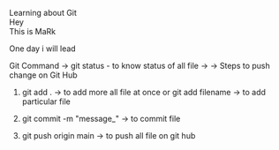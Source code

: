 Learning about Git <br>
Hey <br>
  This is MaRk

One day i will lead

Git Command 
  -> git status - to know status of all file 
  ->
-> Steps to push change on Git Hub

1.  git add . -> to add more all file at once 
                  or
    git add filename -> to add particular file

2.  git commit -m "message_" -> to commit file 

3.  git push origin main -> to push all file on git hub